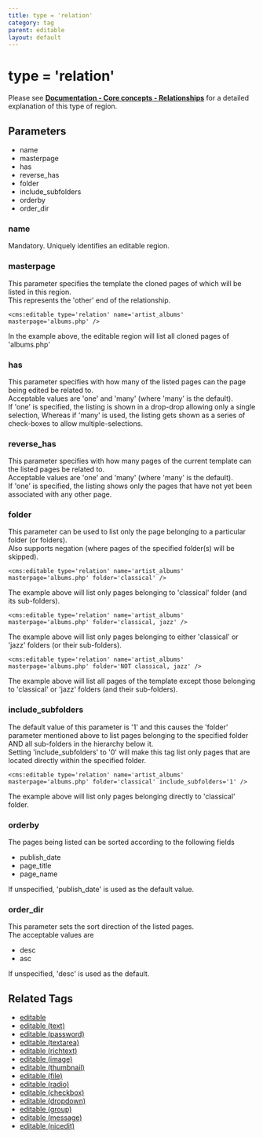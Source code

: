 ```yaml
---
title: type = 'relation'
category: tag
parent: editable
layout: default
---
```


# type = 'relation'

Please see [**Documentation - Core concepts - Relationships**](../../../../concepts/relationships.html) for a detailed explanation of this type of region.

## Parameters

*   name
*   masterpage
*   has
*   reverse\_has
*   folder
*   include\_subfolders
*   orderby
*   order_dir

### name

Mandatory. Uniquely identifies an editable region.

### masterpage

This parameter specifies the template the cloned pages of which will be listed in this region.<br/>
This represents the 'other' end of the relationship.

```
<cms:editable type='relation' name='artist_albums' masterpage='albums.php' />
```

In the example above, the editable region will list all cloned pages of 'albums.php'

### has

This parameter specifies with how many of the listed pages can the page being edited be related to.<br/>
Acceptable values are 'one' and 'many' (where 'many' is the default).<br/>
If 'one' is specified, the listing is shown in a drop-drop allowing only a single selection, Whereas if 'many' is used, the listing gets shown as a series of check-boxes to allow multiple-selections.

### reverse_has

This parameter specifies with how many pages of the current template can the listed pages be related to.<br/>
Acceptable values are 'one' and 'many' (where 'many' is the default).<br/>
If 'one' is specified, the listing shows only the pages that have not yet been associated with any other page.

### folder

This parameter can be used to list only the page belonging to a particular folder (or folders).<br/>
Also supports negation (where pages of the specified folder(s) will be skipped).

```
<cms:editable type='relation' name='artist_albums' masterpage='albums.php' folder='classical' />
```

The example above will list only pages belonging to 'classical' folder (and its sub-folders).

```
<cms:editable type='relation' name='artist_albums' masterpage='albums.php' folder='classical, jazz' />
```

The example above will list only pages belonging to either 'classical' or 'jazz' folders (or their sub-folders).

```
<cms:editable type='relation' name='artist_albums' masterpage='albums.php' folder='NOT classical, jazz' />
```

The example above will list all pages of the template except those belonging to 'classical' or 'jazz' folders (and their sub-folders).

### include_subfolders

The default value of this parameter is '1' and this causes the 'folder' parameter mentioned above to list pages belonging to the specified folder AND all sub-folders in the hierarchy below it.<br/>
Setting 'include\_subfolders' to '0' will make this tag list only pages that are located directly within the specified folder.

```
<cms:editable type='relation' name='artist_albums' masterpage='albums.php' folder='classical' include_subfolders='1' />
```

The example above will list only pages belonging directly to 'classical' folder.

### orderby

The pages being listed can be sorted according to the following fields

*   publish\_date
*   page\_title
*   page\_name

If unspecified, 'publish\_date' is used as the default value.

### order_dir

This parameter sets the sort direction of the listed pages.<br/>
The acceptable values are

*   desc
*   asc

If unspecified, 'desc' is used as the default.

## Related Tags

*   [editable](../../../editable.html)
*   [editable (text)](../../text.html)
*   [editable (password)](../../password.html)
*   [editable (textarea)](../../textarea.html)
*   [editable (richtext)](../../richtext.html)
*   [editable (image)](../../image.html)
*   [editable (thumbnail)](../../thumbnail.html)
*   [editable (file)](../../file.html)
*   [editable (radio)](../../radio.html)
*   [editable (checkbox)](../../checkbox.html)
*   [editable (dropdown)](../../dropdown.html)
*   [editable (group)](../../group.html)
*   [editable (message)](../../message.html)
*   [editable (nicedit)](../../nicedit.html)

